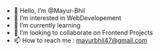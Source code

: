 - 👋 Hello, I’m @Mayur-Bhil
- 👀 I’m interested in WebDevelopement
- 🌱 I’m currently learning
- 💞️ I’m looking to collaborate on Frontend Projects
- 📫 How to reach me : mayurbhil47@gmail.com


<!---
Mayur-Bhil/Mayur-Bhil is a ✨ special ✨ repository because its `README.md` (this file) appears on your GitHub profile.
You can click the Preview link to take a look at your changes.
--->

